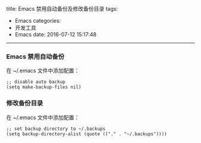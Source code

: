 title: Emacs 禁用自动备份及修改备份目录
tags:
  - Emacs
categories:
  - 开发工具
  - Emacs
date: 2016-07-12 15:17:48
---


### Emacs 禁用自动备份

在 ~/.emacs 文件中添加配置：

    ;; disable auto backup
	(setq make-backup-files nil)

### 修改备份目录

在 ~/.emacs 文件中添加配置：

    ;; set backup directory to ~/.backups
    (setq backup-directory-alist (quote (("." . "~/.backups"))))
